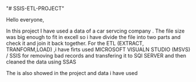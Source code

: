 "# SSIS-ETL-PROJECT" 

 Hello everyone, 

  In this project I have used a data of a car servcing company .
  The file size was big enough to fit in excell so i have divide the file into two parts and check it and join it back together.
 For the ETL (EXTRACT, TRANFORM,LOAD)   ,i have firts used MICROSOFT VISUALN STUDIO (MSVS) / SSIS for removing bad records and transfering it to SQl SERVER
 and then cleaned the data using SSAS

 The is also showed in the project and data i have used
 
